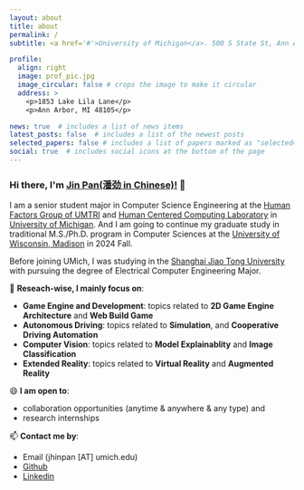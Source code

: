 ```yaml
---
layout: about
title: about
permalink: /
subtitle: <a href='#'>University of Michigan</a>. 500 S State St, Ann Arbor, MI 48109.

profile:
  align: right
  image: prof_pic.jpg
  image_circular: false # crops the image to make it circular
  address: >
    <p>1853 Lake Lila Lane</p>
    <p>Ann Arbor, MI 48105</p>

news: true  # includes a list of news items
latest_posts: false  # includes a list of the newest posts
selected_papers: false # includes a list of papers marked as "selected={true}"
social: true  # includes social icons at the bottom of the page
---
```


### Hi there, I'm [Jin Pan(潘劲 in Chinese)!](https://jhinpan.github.io/) 👋

I am a senior student major in Computer Science Engineering at the [Human Factors Group of UMTRI](https://www.linkedin.com/company/university-of-michigan-transportation-research-institute/) and [Human Centered Computing Laboratory](https://hcc.engin.umich.edu/) in [University of Michigan](https://www.umich.edu/). And I am going to continue my graduate study in traditional M.S./Ph.D. program in Computer Sciences at the [University of Wisconsin, Madison](https://www.wisc.edu/) in 2024 Fall.

Before joining UMich, I was studying in the [Shanghai Jiao Tong University](https://en.sjtu.edu.cn/) with pursuing the degree of Electrical Computer Engineering Major.


🔭 **Reseach-wise, I mainly focus on**:
- **Game Engine and Development**: topics related to **2D Game Engine Architecture** and **Web Build Game**
- **Autonomous Driving**: topics related to **Simulation**, and **Cooperative Driving Automation**
- **Computer Vision**: topics related to **Model Explainablity** and **Image Classification**
- **Extended Reality**: topics related to **Virtual Reality** and **Augmented Reality**

😄 **I am open to**:
- collaboration opportunities (anytime & anywhere & any type) and
- research internships

📫 **Contact me by**:
- Email (jhinpan [AT] umich.edu)
- [Github](https://github.com/jhinpan/)
- [Linkedin](https://www.linkedin.com/in/jin-pan-246a04253/)
